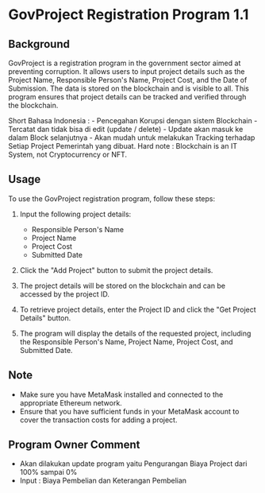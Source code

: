 # GovProject Registration Program 1.1

## Background

GovProject is a registration program in the government sector aimed at preventing corruption. It allows users to input project details such as the Project Name, Responsible Person's Name, Project Cost, and the Date of Submission. The data is stored on the blockchain and is visible to all. This program ensures that project details can be tracked and verified through the blockchain.

Short Bahasa Indonesia : - Pencegahan Korupsi dengan sistem Blockchain - Tercatat dan tidak bisa di edit (update / delete) - Update akan masuk ke dalam Block selanjutnya - Akan mudah untuk melakukan Tracking terhadap Setiap Project Pemerintah yang dibuat. Hard note : Blockchain is an IT System, not Cryptocurrency or NFT.

## Usage

To use the GovProject registration program, follow these steps:

1. Input the following project details:

   - Responsible Person's Name
   - Project Name
   - Project Cost
   - Submitted Date

2. Click the "Add Project" button to submit the project details.

3. The project details will be stored on the blockchain and can be accessed by the project ID.

4. To retrieve project details, enter the Project ID and click the "Get Project Details" button.

5. The program will display the details of the requested project, including the Responsible Person's Name, Project Name, Project Cost, and Submitted Date.

## Note

- Make sure you have MetaMask installed and connected to the appropriate Ethereum network.
- Ensure that you have sufficient funds in your MetaMask account to cover the transaction costs for adding a project.

## Program Owner Comment

- Akan dilakukan update program yaitu Pengurangan Biaya Project dari 100% sampai 0%
- Input : Biaya Pembelian dan Keterangan Pembelian
